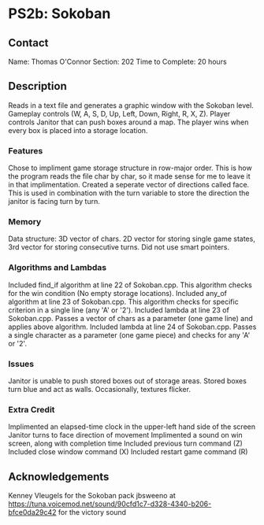 # PS2b: Sokoban

## Contact
Name:               Thomas O'Connor
Section:            202
Time to Complete:   20 hours

## Description
Reads in a text file and generates a graphic window with the Sokoban level. 
Gameplay controls (W, A, S, D, Up, Left, Down, Right, R, X, Z).
Player controls Janitor that can push boxes around a map.
The player wins when every box is placed into a storage location.

### Features
Chose to impliment game storage structure in row-major order.
This is how the program reads the file char by char,
so it made sense for me to leave it in that implimentation.
Created a seperate vector of directions called face.
This is used in combination with the turn variable to store the
direction the janitor is facing turn by turn.

### Memory
Data structure: 3D vector of chars.
2D vector for storing single game states,
3rd vector for storing consecutive turns.
Did not use smart pointers.

### Algorithms and Lambdas
Included find_if algorithm at line 22 of Sokoban.cpp.
This algorithm checks for the win condition (No empty storage locations).
Included any_of algorithm at line 23 of Sokoban.cpp.
This algorithm checks for specific criterion in a single line (any 'A' or '2').
Included lambda at line 23 of Sokoban.cpp.
Passes a vector of chars as a parameter (one game line) and applies above algorithm.
Included lambda at line 24 of Sokoban.cpp.
Passes a single character as a parameter (one game piece) and checks for any 'A' or '2'.

### Issues
Janitor is unable to push stored boxes out of storage areas.
Stored boxes turn blue and act as walls.
Occasionally, textures flicker.

### Extra Credit
Implimented an elapsed-time clock in the upper-left hand side of the screen
Janitor turns to face direction of movement
Implimented a sound on win screen, along with completion time
Included previous turn command (Z)
Included close window command (X)
Included restart game command (R)

## Acknowledgements
Kenney Vleugels for the Sokoban pack
jbsweeno at https://tuna.voicemod.net/sound/90cfd1c7-d328-4340-b206-bfce0da29c42 for the victory sound